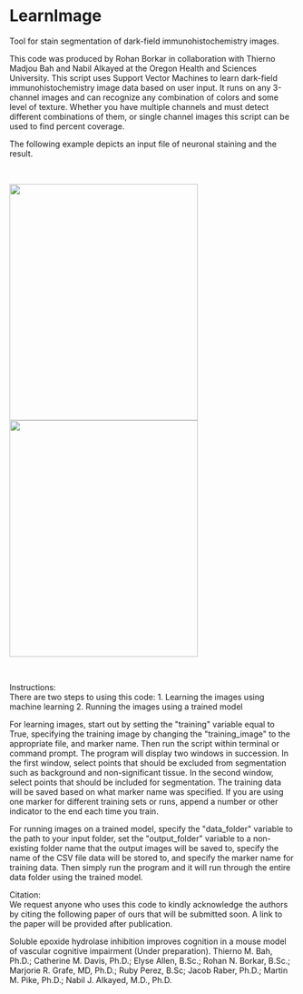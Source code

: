 # LearnImage
Tool for stain segmentation of dark-field immunohistochemistry images.

This code was produced by Rohan Borkar in collaboration with Thierno Madjou Bah and Nabil Alkayed at the Oregon Health and Sciences University. This script uses Support Vector Machines to learn dark-field immunohistochemistry image data based on user input. It runs on any 3-channel images and can recognize any combination of colors and some level of texture. Whether you have multiple channels and must detect different combinations of them, or single channel images this script can be used to find percent coverage.

The following example depicts an input file of neuronal staining and the result.

<br>

<img src="https://raw.github.com/brohan203/LearnImage/master/input_sample.png" width="332" height="416">  <img src="https://raw.github.com/brohan203/LearnImage/master/output_sample.png" width="332" height="416">

<br>

Instructions: 
<br>
There are two steps to using this code:
    1. Learning the images using machine learning
    2. Running the images using a trained model

For learning images, start out by setting the "training" variable equal to True, specifying the training image by changing the "training_image" to the appropriate file, and marker name. Then run the script within terminal or command prompt. The program will display two windows in succession. In the first window, select points that should be excluded from segmentation such as background and non-significant tissue. In the second window, select points that should be included for segmentation. The training data will be saved based on what marker name was specified. If you are using one marker for different training sets or runs, append a number or other indicator to the end each time you train.

For running images on a trained model, specify the "data_folder" variable to the path to your input folder, set the "output_folder" variable to a non-existing folder name that the output images will be saved to, specify the name of the CSV file data will be stored to, and specify the marker name for training data. Then simply run the program and it will run through the entire data folder using the trained model.


Citation:
<br>
We request anyone who uses this code to kindly acknowledge the authors by citing the following paper of ours that will be submitted soon. A link to the paper will be provided after publication.

Soluble epoxide hydrolase inhibition improves cognition in a mouse model of vascular cognitive impairment (Under preparation).
Thierno M. Bah, Ph.D.; Catherine M. Davis, Ph.D.; Elyse Allen, B.Sc.; Rohan N. Borkar, B.Sc.; Marjorie R. Grafe, MD, Ph.D.; Ruby Perez, B.Sc; Jacob Raber, Ph.D.; Martin M. Pike, Ph.D.; Nabil J. Alkayed, M.D., Ph.D.
